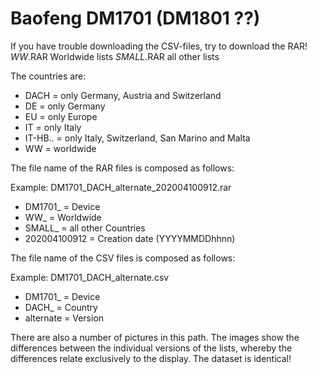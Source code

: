 # Baofeng DM1701 (DM1801 ??) #

If you have trouble downloading the CSV-files, try to download the RAR!
*WW*.RAR		Worldwide lists
*SMALL*.RAR		all other lists

The countries are:
- DACH			=	only Germany, Austria and Switzerland
- DE			=	only Germany
- EU			=	only Europe
- IT			=	only Italy
- IT-HB..		=	only Italy, Switzerland, San Marino and Malta
- WW			=	worldwide

The file name of the RAR files is composed as follows:

Example: DM1701_DACH_alternate_202004100912.rar
- DM1701_		=	Device
- WW_			=	Worldwide
- SMALL_		=	all other Countries
- 202004100912	=	Creation date (YYYYMMDDhhnn)


The file name of the CSV files is composed as follows:

Example: DM1701_DACH_alternate.csv
- DM1701_		=	Device
- DACH_			=	Country
- alternate		=	Version

There are also a number of pictures in this path.
The images show the differences between the individual versions of the lists, whereby the differences relate exclusively to the display. 
The dataset is identical!
